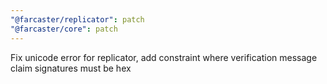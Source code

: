 ```yaml
---
"@farcaster/replicator": patch
"@farcaster/core": patch
---
```


Fix unicode error for replicator, add constraint where verification message claim signatures must be hex
